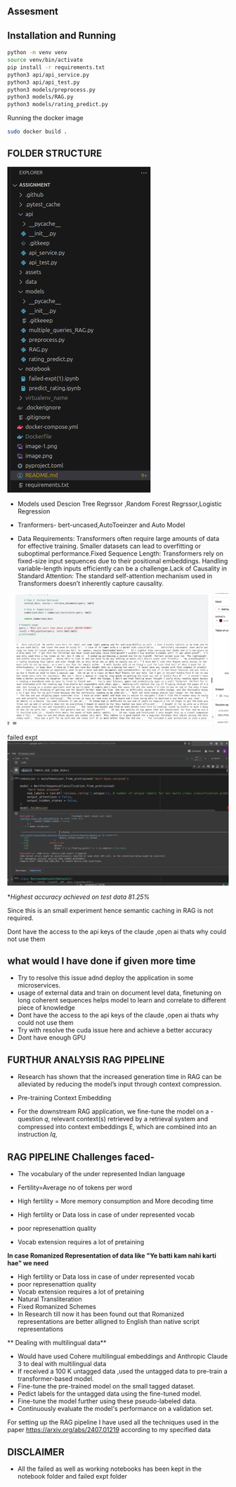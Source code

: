 ## Assesment



## Installation and Running

```bash
python -m venv venv
source venv/bin/activate
pip install -r requirements.txt
python3 api/api_service.py
python3 api/api_test.py
python3 models/preprocess.py
python3 models/RAG.py
python3 models/rating_predict.py
```

Running the docker image

```bash
sudo docker build .

```

## FOLDER STRUCTURE

![alt text](assets/image-2.png)

- Models used Descion Tree Regrssor ,Random Forest Regrssor,Logistic Regression
- Tranformers- bert-uncased,AutoToeinzer and Auto Model

- Data Requirements: Transformers often require large amounts of data for effective training. Smaller datasets can lead to overfitting or suboptimal performance.Fixed Sequence Length: Transformers rely on fixed-size input sequences due to their positional embeddings. Handling variable-length inputs efficiently can be a challenge.Lack of Causality in Standard Attention: The standard self-attention mechanism used in Transformers doesn’t inherently capture causality. 

![alt text](assets/image-1.png)

failed expt 
![alt text](assets/image.png)

**Highest accuracy achieved on test data 81.25%*

Since this is an small experiment hence semantic caching in RAG is  not required.

Dont have the access to the api keys of the  claude ,open ai thats why could not use them

## what would I have done if given more time 

- Try to resolve this issue adnd deploy the application in some microservices.
- usage of external data and train on document level data, finetuning on long coherent sequences  helps model to learn and correlate to different piece of knowledge
- Dont have the access to the api keys of the  claude ,open ai thats why could not use them
- Try  with resolve the cuda issue here and achieve a better accuracy
- Dont have enough GPU

## FURTHUR ANALYSIS RAG PIPELINE

- Research has shown that the increased generation time
in RAG can be alleviated by reducing the model’s input through
context compression.

- Pre-training Context Embedding
- For the downstream RAG application, we fine-tune the model on a
-question 𝑞, relevant context(s) retrieved by a retrieval system and
compressed into context embeddings E, which are combined into an
instruction 𝐼𝑞,


## RAG PIPELINE Challenges faced-  

- The vocabulary of the under represented Indian language
- Fertility=Average no of tokens per word
- High fertility = More memory consumption and More decoding time

- High fertility or Data loss in case of under represented vocab
- poor represenattion quality
- Vocab extension  requires a lot of pretaining

**In case Romanized Representation of data  like "Ye batti kam nahi karti hae" we need**


- High fertility or Data loss in case of under represented vocab
- poor represenattion quality
- Vocab extension  requires a lot of pretaining
-  Natural Transliteration
-  Fixed Romanized Schemes
 - In Research till now it has been found out that Romanized representations are better alligned to English than native script representations
  
  ** Dealing with multilingual data**

  - Would have used Cohere multilingual embeddings and Anthropic Claude 3  to deal with multilingual data
  - If received a 100 K untagged data ,used the untagged data to pre-train a transformer-based model.
  - Fine-tune the pre-trained model on the small tagged dataset.
  - Pedict labels for the untagged data using the fine-tuned model.
  - Fine-tune the model further using these pseudo-labeled data.
  - Continuously evaluate the model's performance on a validation set.


For setting up the RAG pipeline I have used all the techniques used in the paper https://arxiv.org/abs/2407.01219 according to my specified data

## DISCLAIMER

- All the failed as well as working notebooks has been kept in the notebook folder and failed expt folder

